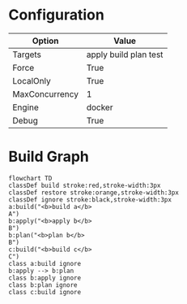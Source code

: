 # Configuration

| Option | Value |
|--------|-------|
| Targets | apply build plan test |
| Force | True |
| LocalOnly | True |
| MaxConcurrency | 1 |
| Engine | docker |
| Debug | True |

# Build Graph

```mermaid
flowchart TD
classDef build stroke:red,stroke-width:3px
classDef restore stroke:orange,stroke-width:3px
classDef ignore stroke:black,stroke-width:3px
a:build("<b>build a</b> 
A")
b:apply("<b>apply b</b> 
B")
b:plan("<b>plan b</b> 
B")
c:build("<b>build c</b> 
C")
class a:build ignore
b:apply --> b:plan
class b:apply ignore
class b:plan ignore
class c:build ignore
```

